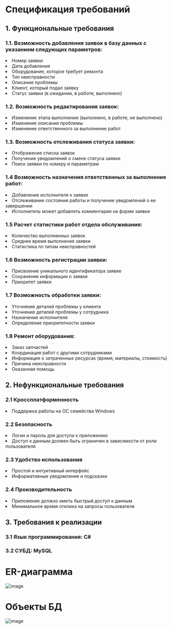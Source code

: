 # Спецификация требований 
<h2>1. Функциональные требования</h2>
<h3>1.1. Возможность добавления заявок в базу данных с указанием следующих параметров: </h3>
<li>Номер заявки</li>
<li>Дата добавления</li>
<li>Оборудование, которое требует ремонта</li>
<li>Тип неисправности</li>
<li>Описание проблемы</li>
<li>Клиент, который подал заявку</li>
<li>Статус заявки (в ожидании, в работе, выполнено)</li>
<h3>1.2. Возможность редактирования заявок: </h3>
<li>Изменение этапа выполнения (выполнено, в работе, не выполнено)</li>
<li>Изменение описания проблемы</li>
<li>Изменение ответственного за выполнение работ</li>
<h3>1.3. Возможность отслеживания статуса заявки: </h3>
<li>Отображение списка заявок</li>
<li>Получение уведомлений о смене статуса заявки</li>
<li>Поиск заявки по номеру и параметрам</li>
<h3>1.4 Возможность назначения ответственных за выполнение работ: </h3>
<li>Добавление исполнителя к заявке</li>
<li>Отслеживание состояния работы и получение уведомлений о ее завершении</li>
<li>Исполнитель может добавлять комментарии на форме заявки</li>
<h3>1.5 Расчет статистики работ отдела обслуживания: </h3>
<li>Количество выполненных заявок</li>
<li>Среднее время выполнения заявки</li>
<li>Статистика по типам неисправностей</li>
<h3>1.6 Возможность регистрации заявки: </h3>
<li>Присвоение уникального идентификатора заявке</li>
<li>Сохранение информации о заявке</li>
<li>Приоритет заявки</li>
<h3>1.7 Возможность обработки заявки: </h3>
<li>Уточнение деталей проблемы у клиента</li>
<li>Уточнение деталей проблемы у сотрудника</li>
<li>Назначение исполнителя</li>
<li>Определение приоритетности заявки</li>
<h3>1.8 Ремонт оборудования: </h3>
<li>Заказ запчастей</li>
<li>Координация работ с другими сотрудниками</li>
<li>Информация о затраченных ресурсах (время, материалы, стоимость)</li>
<li>Причина неисправности</li>
<li>Оказанная помощь</li>
<h2>2. Нефункциональные требования</h2>
<h3>2.1 Кроссплатформенность</h3>
<li>Поддержка работы на ОС семейства Windows</li>
<h3>2.2 Безопасность</h3>
<li>Логин и пароль для доступа к приложению</li>
<li>Доступ к данным должен быть ограничен в зависимости от роли пользователя</li>
<h3>2.3 Удобство использования</h3>
<li>Простой и интуитивный интерфейс</li>
<li>Информативные уведомления и подсказки</li>
<h3>2.4 Производительность</h3>
<li>Приложение должно иметь быстрый доступ к данным</li>
<li>Минимальное время отклика на запросы пользователя</li>
<h2>3. Требования к реализации</h2>
<h3>3.1 Язык программирования: C#</h3>
<h3>3.2 СУБД: MySQL</h3>

# ER-диаграмма
![image](https://github.com/lonagraf/PZ23/assets/122952983/735276ef-a0f7-4f71-b30e-91c914d1cdd3)

# Объекты БД
![image](https://github.com/lonagraf/PZ23/assets/122952983/b615f3b6-fb89-4342-8822-ba001b54750b)


